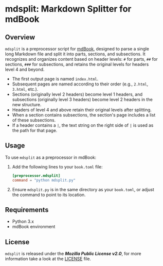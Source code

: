 # mdsplit: Markdown Splitter for mdBook

## Overview
`mdsplit` is a preprocessor script for [mdBook](https://github.com/rust-lang/mdBook), designed to parse a single long Markdown file and split it into parts, sections, and subsections. It recognizes and organizes content based on header levels: `#` for parts, `##` for sections, `###` for subsections, and retains the original levels for headers level 4 and beyond.

- The first output page is named `index.html`.
- Subsequent pages are named according to their order (e.g., `2.html`, `3.html`, etc.).
- Sections (originally level 2 headers) become level 1 headers, and subsections (originally level 3 headers) become level 2 headers in the new structure.
- Headers of level 4 and above retain their original levels after splitting.
- When a section contains subsections, the section's page includes a list of these subsections.
- If a header contains a `|`, the text string on the right side of `|` is used as the path for that page.

## Usage

To use `mdsplit` as a preprocessor in mdBook:

1. Add the following lines to your `book.toml` file:

   ```toml
   [preprocessor.mdsplit]
   command = "python mdsplit.py"
   ```

2. Ensure `mdsplit.py` is in the same directory as your `book.toml`, or adjust the command to point to its location.

## Requirements
- Python 3.x
- mdBook environment

## License
`mdsplit` is released under the ***Mozilla Public License v2.0***, for more information take a look at the [LICENSE](LICENSE) file.
